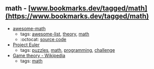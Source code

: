 math - [www.bookmarks.dev/tagged/math](https://www.bookmarks.dev/tagged/math)
---
* [awesome-math](https://github.com/rossant/awesome-math#readme)
    * tags: [awesome-list](../tagged/awesome-list.md), [theory](../tagged/theory.md), [math](../tagged/math.md)
    * :octocat: [source code](https://github.com/rossant/awesome-math#readme)
* [Project Euler](https://projecteuler.net/)
    * tags: [puzzles](../tagged/puzzles.md), [math](../tagged/math.md), [programming](../tagged/programming.md), [challenge](../tagged/challenge.md)
* [Game theory - Wikipedia](https://en.wikipedia.org/wiki/Game_theory)
    * tags: [math](../tagged/math.md)
